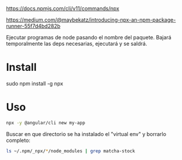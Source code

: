 <https://docs.npmjs.com/cli/v11/commands/npx>

<https://medium.com/@maybekatz/introducing-npx-an-npm-package-runner-55f7d4bd282b>

Ejecutar programas de node pasando el nombre del paquete.
Bajará temporalmente las deps necesarias, ejecutará y se saldrá.

# Install

sudo npm install -g npx

# Uso

```bash
npx -y @angular/cli new my-app
```

Buscar en que directorio se ha instalado el "virtual env" y borrarlo completo:

```bash
ls ~/.npm/_npx/*/node_modules | grep matcha-stock

```
